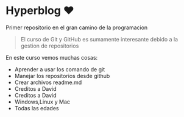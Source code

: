 # Hyperblog ❤
Primer repositorio en el gran camino de la programacion
>El curso de Git y GitHub es sumamente interesante debido a la gestion de repositorios

En este curso vemos muchas cosas:
* Aprender a usar los comando de git
* Manejar los repositorios desde github
* Crear archivos readme.md
* Creditos  a David
* Creditos  a David
* Windows,Linux y Mac
* Todas las edades

